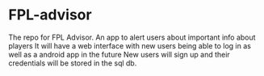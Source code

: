 # FPL-advisor
The repo for FPL Advisor. An app to alert users about important info about players
It will have a web interface with new users being able to log in as well as a android app in the future
New users will sign up and their credentials will be stored in the sql db.